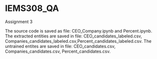 # IEMS308_QA
Assignment 3

The source code is saved as file: CEO_Company.ipynb and Percent.ipynb.
The extracted entities are saved in file: CEO_candidates_labeled.csv, Companies_candidates_labeled.csv,Percent_candidates_labeled.csv.
The untrained entites are saved in file: CEO_candidates.csv, Companies_candidates.csv, Percent_candidates.csv.
